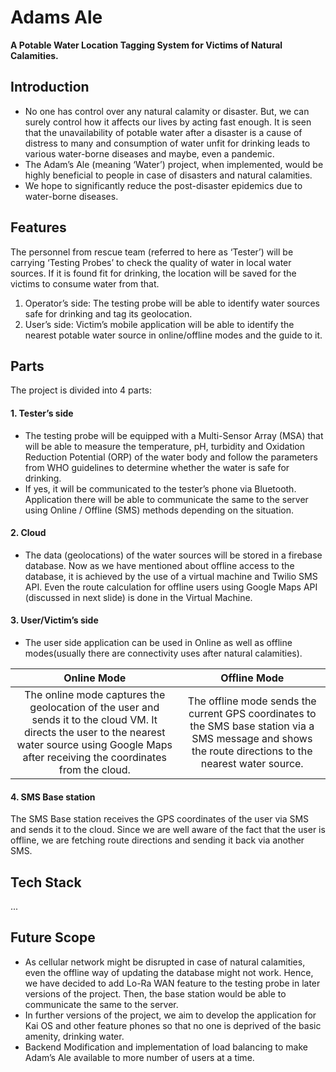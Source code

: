 # Adams Ale
**A Potable Water Location Tagging System for Victims of Natural Calamities.**
## Introduction
- No one has control over any natural calamity or disaster. But, we can surely control how it affects our lives by acting fast enough. It is seen that the unavailability of potable water after a disaster is a cause of distress to many and consumption of water unfit for drinking leads to various water-borne diseases and maybe, even a pandemic.
- The Adam’s Ale (meaning ‘Water’) project, when implemented, would be highly beneficial to people in case of disasters and natural calamities.
- We hope to significantly reduce the post-disaster epidemics due to water-borne diseases.

## Features
The personnel from rescue team (referred to here as ‘Tester’) will be carrying ‘Testing Probes’ to check the quality of water in local water sources. If it is found fit for drinking, the location will be saved for the victims to consume water from that.

1. Operator’s side: 
The testing probe will be able to identify water sources safe for drinking and tag its geolocation.
2. User’s side: 
Victim’s mobile application will be able to identify the nearest potable water source in online/offline modes and the guide to it.


## Parts
The project is divided into 4 parts:
#### 1. Tester’s side
- The testing probe will be equipped with a Multi-Sensor Array (MSA) that will be able to measure the temperature, pH, turbidity and Oxidation Reduction Potential (ORP) of the water body and follow the parameters from WHO guidelines to determine whether the water is safe for drinking.
- If yes, it will be communicated to the tester’s phone via Bluetooth. Application there will be able to communicate the same to the server using Online / Offline (SMS) methods depending on the situation.
#### 2. Cloud
- The data (geolocations) of the water sources will be stored in a firebase database. Now as we have mentioned about offline access to the database, it is achieved by the use of a virtual machine and Twilio SMS API. Even the route calculation for offline users using Google Maps API (discussed in next slide) is done in the Virtual Machine.
#### 3. User/Victim’s side
- The user side application can be used in Online as well as offline modes(usually there are connectivity uses after natural calamities).

|  Online Mode                                         |                            Offline Mode      |                         
|:----------------------------------------------------:|:--------------------------------------------:|
| The online mode captures the geolocation of the user and sends it to the cloud VM. It directs the user to the nearest water source using Google Maps after receiving  the coordinates from the cloud.| The offline mode sends the current GPS coordinates to the SMS base station via a SMS message and shows the route directions to the nearest water source.|  


#### 4. SMS Base station
The SMS Base station receives the GPS coordinates of the user via SMS and sends it to the cloud. Since we are well aware of the fact that the user is offline, we are fetching route directions and sending it back via another SMS.

## Tech Stack
...
## Future Scope
- As cellular network might be disrupted in case of natural calamities, even the offline way of updating the database might not work. Hence, we have decided to add Lo-Ra WAN feature to the testing probe in later versions of the project. 
Then, the base station would be able to communicate the same to the server.
- In further versions of the project, we aim to develop the application for Kai OS and other feature phones so that no one is deprived of the basic amenity, drinking water.
- Backend Modification and implementation of load balancing to make Adam’s Ale available to more number of users at a time.

